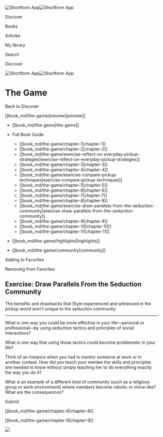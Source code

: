 ![Shortform App](/img/logo.36a2399e.svg)![Shortform App](/img/logo-dark.70c1b072.svg)

Discover

Books

Articles

My library

Search

Discover

![Shortform App](/img/logo.36a2399e.svg)![Shortform App](/img/logo-dark.70c1b072.svg)

# The Game

Back to Discover

[[book_md/the-game/preview|preview]]

  * [[book_md/the-game|the-game]]
  * Full Book Guide

    * [[book_md/the-game/chapter-1|chapter-1]]
    * [[book_md/the-game/chapter-2|chapter-2]]
    * [[book_md/the-game/exercise-reflect-on-everyday-pickup-strategies|exercise-reflect-on-everyday-pickup-strategies]]
    * [[book_md/the-game/chapter-3|chapter-3]]
    * [[book_md/the-game/chapter-4|chapter-4]]
    * [[book_md/the-game/exercise-compare-pickup-techniques|exercise-compare-pickup-techniques]]
    * [[book_md/the-game/chapter-5|chapter-5]]
    * [[book_md/the-game/chapter-6|chapter-6]]
    * [[book_md/the-game/chapter-7|chapter-7]]
    * [[book_md/the-game/chapter-8|chapter-8]]
    * [[book_md/the-game/exercise-draw-parallels-from-the-seduction-community|exercise-draw-parallels-from-the-seduction-community]]
    * [[book_md/the-game/chapter-9|chapter-9]]
    * [[book_md/the-game/chapter-10|chapter-10]]
    * [[book_md/the-game/chapter-11|chapter-11]]
  * [[book_md/the-game/highlights|highlights]]
  * [[book_md/the-game/community|community]]



Adding to Favorites 

Removing from Favorites 

## Exercise: Draw Parallels From the Seduction Community

The benefits and drawbacks that Style experienced and witnessed in the pickup world aren’t unique to the seduction community.

* * *

What is one way you could be more effective in your life—personal or professional—by using seduction tactics and principles of social interactions?

What is one way that using those tactics could become problematic in your life?

Think of an instance when you had to mentor someone at work or in another context. How did you teach your mentee the skills and principles she needed to know without simply teaching her to do everything exactly the way you do it?

What is an example of a different kind of community (such as a religious group or work environment) where members become robotic or clone-like? What are the consequences?

Submit 

[[book_md/the-game/chapter-8|chapter-8]]

[[book_md/the-game/chapter-9|chapter-9]]

![](https://bat.bing.com/action/0?ti=56018282&Ver=2&mid=83ff90d6-e798-4357-8c82-8d9567afc9aa&sid=1711133063fa11eebdec89a8b8ae3bbc&vid=171147a063fa11eea7440fcfeb230d96&vids=0&msclkid=N&pi=0&lg=en-US&sw=800&sh=600&sc=24&nwd=1&tl=Shortform%20%7C%20Book&p=https%3A%2F%2Fwww.shortform.com%2Fapp%2Fbook%2Fthe-game%2Fexercise-draw-parallels-from-the-seduction-community&r=&lt=439&evt=pageLoad&sv=1&rn=997223)
